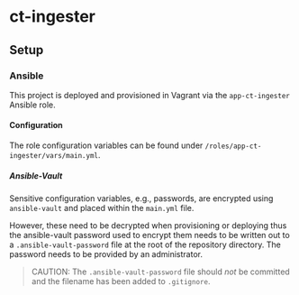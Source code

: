 # ct-ingester

## Setup

### Ansible

This project is deployed and provisioned in Vagrant via the `app-ct-ingester` Ansible role.

#### Configuration

The role configuration variables can be found under `/roles/app-ct-ingester/vars/main.yml`.

##### Ansible-Vault

Sensitive configuration variables, e.g., passwords, are encrypted using `ansible-vault` and placed within the `main.yml` file.

However, these need to be decrypted when provisioning or deploying thus the ansible-vault password used to encrypt them needs to be written out to a `.ansible-vault-password` file at the root of the repository directory. The password needs to be provided by an administrator.

> CAUTION: The `.ansible-vault-password` file should *not* be committed and the filename has been added to `.gitignore`.
